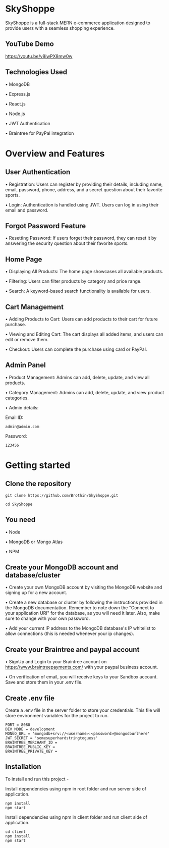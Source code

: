 # SkyShoppe
SkyShoppe is a full-stack MERN e-commerce application designed to provide users with a seamless shopping experience.

## YouTube Demo
https://youtu.be/v8iwPX8mw0w

## Technologies Used
• MongoDB

• Express.js

• React.js

• Node.js

• JWT Authentication

• Braintree for PayPal integration

# Overview and Features
## User Authentication
• Registration: Users can register by providing their details, including name, email, password, phone, address, and a secret question about their favorite sports.

• Login: Authentication is handled using JWT. Users can log in using their email and password.

## Forgot Password Feature
• Resetting Password: If users forget their password, they can reset it by answering the security question about their favorite sports.

## Home Page
• Displaying All Products: The home page showcases all available products.

• Filtering: Users can filter products by category and price range.

• Search: A keyword-based search functionality is available for users.

## Cart Management
• Adding Products to Cart: Users can add products to their cart for future purchase.

• Viewing and Editing Cart: The cart displays all added items, and users can edit or remove them.

• Checkout: Users can complete the purchase using card or PayPal.

## Admin Panel
• Product Management: Admins can add, delete, update, and view all products.

• Category Management: Admins can add, delete, update, and view product categories.

• Admin details:

Email ID:
```
admin@admin.com
```
Password:
```
123456
```

# Getting started

## Clone the repository
```
git clone https://github.com/Brothin/SkyShoppe.git
```
```
cd SkyShoppe
```

## You need
• Node

• MongoDB or Mongo Atlas

• NPM

## Create your MongoDB account and database/cluster
• Create your own MongoDB account by visiting the MongoDB website and signing up for a new account.

• Create a new database or cluster by following the instructions provided in the MongoDB documentation. Remember to note down the "Connect to your application URI" for the database, as you will need it later. Also, make sure to change with your own password.

• Add your current IP address to the MongoDB database's IP whitelist to allow connections (this is needed whenever your ip changes).

## Create your Braintree and paypal account
• SignUp and Login to your Braintree account on https://www.braintreepayments.com/ with your paypal business account.

• On verification of email, you will receive keys to your Sandbox account. Save and store them in your .env file.

## Create .env file
Create a .env file in the server folder to store your credentials. This file will store environment variables for the project to run.
```
PORT = 8080
DEV_MODE = development
MONGO_URL = 'mongodb+srv://<username>:<password>@mongodburlhere'
JWT_SECRET = 'somesuperhardstringtoguess'
BRAINTREE_MERCHANT_ID = 
BRAINTREE_PUBLIC_KEY = 
BRAINTREE_PRIVATE_KEY =
```

## Installation
To install and run this project - 

Install dependencies using npm in root folder and run server side of application.
```
npm install
npm start
```
Install dependencies using npm in client folder and run client side of application.
```
cd client
npm install
npm start
```
